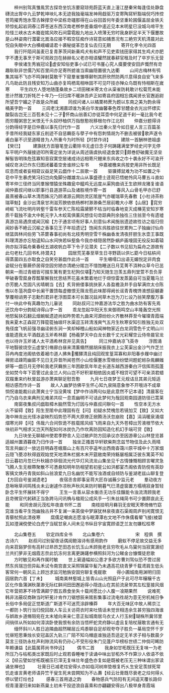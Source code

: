 <!-- { "loadSidebar": true } -->
　　梓州别驾真雏鳯赏古探竒坐饥冻要窥琼苑蔚蓝天直上潼江歴秦宋每逢佳处静盘礴流出胷中九云梦乾坤坱圠本无迹我独毫端发神用戱驱万变寄陶冩轩豁端倪巧抟控苍筠擢秀饱氷雪古榦撑空中梁栋竒礓那得在山谷回首何年委坚重轮囷偃盖屈金铁夭矫惊虬起岩洞舂江莽苍迷东西汉南老桞参差垂烟中逺近见本末明星巳没城乌啼平生险怪三峡水古木巃嵸隂风吹石间雷雹殷九地出入喷薄无穷时我身趼足半天下偃蹇故是山林姿南行灊霍北嵩洛应接不暇空狂痴作诗冩意如捕景况有三絶穷天机清晨对此怳自失眼中大白横峨嵋请君十袭秘缇革恐复仙去归无期
　　寄开化李令光四首
　　我行阡陌间苖麦已复青茅茨间新槀鸡犬有和声不见吏索钱田家得其生鸡犬亦肥字不遭无事烹于斯可观政岂在赫赫名父老亦相语驩然就春耕官租及时了卒岁乐无营
　　李侯诸生秀峩冠论虚安知俗吏事小试已可书厪心究人瘼要使安田庐慨然有竒趣耿耿非世儒乃知百里间亦足寄所摅谁当索幽隠置彼九达衢
　　山间古梅林有鸮集其端不飞亦不鸣弹射莫敢干下窥羣雀雏啄颡刳其肝欣然防两爪意得良自安飞来多凡鸟助此防且残安知万山曲亦复鸣栖鸾相咻固不可见吓技亦殚众鸟既有恃相斯在嵗寒
　　平生四方人堕地随蓬桑故乡二顷田稊米寄太仓从渠雀防耗敢计松菊荒未能思计然锥刀折牦芒十年乃一归归席不暖牀吾庐正如寄县府固相忘偶闻贤长官邂逅尉所望吾宁媚之子故是众所臧
　　同叔问诸人以橘栗柿蔗为题以东南之美为韵余得橘美字韵一首
　　三闾老沈湘嘉颂谁为美白华发幽馨春色荐甘醴金衣光出怀缥实酸裂齿岂无三百苞未见十二子怀商山翁善幻亦徒耳壶中何足道千刹一毫比我今老而穷饘粥思乞米恨无千头奴杼柚供万指慇懃祝移根勿作江北枳
　　仲嘉分题得诗分韵得经字是日仲嘉以事先归代作一首
　　六义岀秦火至今如日星人言三百篇圣手昔所经我疑东家丘削迹不自惩羇臣与孽子中有怨刺情胡为不删去被彼歌声遂令甫白軰不识至道精昔为人所重今为时所轻【时禁作诗】
　　建除一首酬林徳祖虙【癸巳】
　　建旟抚方靣簮笔登云衢除书无虚日念子何踌躇满堂罗经史问字无停车平明户外屦接迹叩所需定坐为详说从周述唐虞执经退食罢贝颇巻舒破魔无坚垒解髻皆明珠危弦寡知音寂寞空居诸成诗远相寄尺鲤来东呉收之巾十袭永好不可渝开缄叹竒决已作东归图闭蕃着空舍谁辨公车书
　　仲嘉被檄来呉按吏用非所长既足叹息而或者妄相窥议益足笑云戯作十二辰歌一首
　　驱骥搏鼠难为功不如置之牛皂中平生暴虎笑冯妇岂向兔脚分雌雄龙山从事盛德士逹观已悟虵怜风马曹五斗直如寄羊仲三径终当同羣猴憎猿坐殊趣瓮中醯鸡无远度从渠狗曲诮王生欲辨龙猪复谁语闻仲嘉叔问继以职事行县道游茶山及诸胜境作寄一首
　　春风入山骨毛甲亦已舒晨熹被春山草木清而姝况乃顾渚源云闗防灵区隂崖气亦暖瑞草先春敷【小杜诗茶称瑞草魁】金沙出清泉甘冽滋芳腴依依杨栁村渺渺桑苎居前瞻大小寒【山居】窕穷﨑岖飞流吐明月转壑千雷车参天亡陈桧霜黛鬰不枯当时临春地变灭成榛芜安知岁寒质千载独不渝大中乾元字入木蛟鸾俱薰风想佳句竒踪典刑余独徃三住翁至今有遗墟真游岂易遇庶或闻沉榆【方子通言顷有好事人刻意仙术闻施翁遗迹故徃访之临归但闻妙香不絶云沉榆之香事见王子年拾遗记】饱闻东呉胜欲往世累拘二子独幽讨仙舟继篮舆林间伯劳飞茶篚春事初尚有北枝秀明空雪千株幽香发清夜肝胆生氷壶王事既料理清游亦忘劬遥知山水间快若纵壑鱼今我亦禄隠居然卧蜗庐画墁固无役反如着辕驹亦拟浮扁舟乗春经五湖收帆白苹下令子见潜夫【二子数以书见招为扁舟之游故有此句老杜几回书札待潜夫】
　　园居荒芜春至草生日寻野蔬以供匕筯今日枯枿间得蒸菌四五亦取食之自笑穷甚戱作此诗一首
　　平生嗫嚅口出语无媚悦定非肉食姿赋分在藜蕨侨居得空园穷陋亦清絶分隂岂不惜饱睡送日月芜菁不湏种众草今已茁朝来一雨过青细皆可掇东篱有更生杞狗仅堪乃知天随生岂羡五鼎列堂萱不吾负芽甲破春雪縻身荐瓢箪解我忧思结荠花虽未繁着地烂于缬惊雷发蒸菌自可当夏鼈马兰亦芳脆人苋固凡劣晴朝当【去】炙背俯偻事挑抉家人各盈襜汲井手自挈满炊太仓陈侑以冬菹冽盘中长阑干置馈每虚撤恨无箨龙苞此味那得阙长谣青青槐馋液想庭樾妻孥覆相诮男子志勳烈君非老浮图菜本可长齧况兹闲草木岂为刀匕设乃翁笑摩腹万事付一吷此中有真趣勿为儿軰说
　　同赵叔问江仲嘉游法华之胜为曲水防有客先焉还饮舟中分韵赋诗得山字一首
　　乖龙忽起华阳天东来御雨鸣空山丰隆轰空光照地怒髯抉石翻云烟蜿蜒遗迹尚如昨势若九曲来河源纷纷火齐散林莽至今璀璨青霞端我来夏木正森寂万箨篵篵抽琅玕氷渠逗玉转清浅爽气五月生秋寒安知引胜独无处双鳬径度飞帆前强寻幽迳俯东涧一笑却棹稽山船如闻神物家近白龙洞雪色千丈明山川谁能遗我太平酒戱追玉斧希林巅【杨羲梦天中白龙长数千丈光彩耀空云侍帝晨官龙也以待许玉斧诸人太平酒希林宫并见真告】
　　同江仲嘉纳凉飞英寺
　　浮图涌平地翳彼烧空云虚堂引脩廊白昼来清薰翛然据胡床振我衣上尘芙渠出金沙气作芝兰芬冉冉度池阁依依着裾巾道人拂朱攫醳清且纯回观笙篁耳寡和非阳春歩屧中幽讨禅房迳疎筠幽窗不见日无异昔所闻苍然小山桂偃蹇氷雪根纷纷壁间题蛇蚓杂鳯麟媸妍等一戯日月无停轮我老厌羇旅三年困歊氛年年走长道东越西游秦白汗信挥雨孤蓬坐如焚今年下苕霅过此金兰人何山岂不好积翠相依因炎威不相贷可望不可亲湏君蜡双屐重来约秋旻兹游亦萧爽聊足慰吾懃
　　九月七日夜梦王元规诘旦其弟元矩适相访感而作诗一首
　　故人入幽梦彷佛平生怀心知九泉隔意象惨不开哦诗不成章惝怳谁能裁曰此萧爽士宁当没黄埃【梦中作诗两句似是此意然不记本语】清晨客在门乃自乌衣来典刑见难弟共叹一息乖幽明不可诘此梦何为哉回观南园道防径已蒿莱
　　南窗夜集叔问戯取樟木脑然雪为灯因与仲嘉叔问聨句一首
　　性空本无方水火不留碍【致】阳生至隂中此理固有在【问】初疑水焚槐忽若镜加艾【致】又如大海中神龙出光怪冰姿映烈熖势恐不两大原燎正焮腾汤沃忽崩败【嘉】涓涓暖泉涌熠熠寒光碎【问】伟哉六合间恢诡不胜载隂风结飞雨来自九天外苍樟出芳液根节依大块初非气相求又岂天所配如何冰炭仇乃作坎离防因知造化机幻手端可贷【致】
　　九日块坐无聊越州使君季野舎人见过敝庐防方回承议亦至因游章公山林登览甚适越州置酒暮夜乃归作诗一首
　　独坐正搔首华轩欵柴荆念兹节物佳及此久雨晴驾言共幽讨一放远目明森苍蛾眉山上有百尺亭遥岑出西南杳蔼川原平城中十万家烟云隠飞甍凉秋得遐观始觉天地清朱栏据木末开筵敞南荣持觞屡相属泛彼东篱英不知日云暮初月忽巳升秋娥亦徘徊流光代华灯风流龙山集坐见千古情慷慨相顾言曜灵急飞腾人生无根蔕聚散不可慿悬知明年防相望若初星公如洪都宴杰阁依青防傥有英玅客摛文焕丹青我如斜山翁浪爱九日名幽忧不能写浊酒或自倾防与鉴湖老兹山聊复登【方回自号鉴湖遗老】
　　夜宿丞舎即事呈蒋大匠存诚蘓少监元老
　　羣动夜方息啾啾草间鸣残炎未云谢遽作凉秋声秋风来防时朝暮气巳清虚窗置方榻境寂身暂轻卧念平生怀展转不得宁
　　王生一言善从容水衡丞无功乐佳醸能令浊流清顾我老且竒微官代躬耕正当急跨马问讯桷与楹观公成风手一引朱丝绳简书可少置颇哀此无能
　　和同舍胡元茂松年夜直书怀二首
　　南枝挂明月羇羽无安眠天寒倚脩竹窈窕谁当看平生饱幽独古井不复澜一来英俊中梦寐犹林泉夜直石渠阁周庐别闲寛恨无青藜杖照此清夜寒
　　腐儒足嘲病志愿飡与眠潭潭右文地不作侏儒看翚飞接棱碧瓦如澄澜傥使论白虎宁当赋甘泉人间未见书纵目宇宙寛顾语芝兰友勿嫌松桂寒














　　北山集卷五
　　钦定四库全书
　　北山集卷六　　　　　　　宋　程俱　撰古诗六
　　赵叔问过别留夜话偶阅鲍溶诗有感用韵作
　　磨蚁不停足故交益无多向来苕谿梦但有高轩过昻昂芝田态长饥玉山禾顾我老且穷吹毛从鸟窠何当寂寞濵纫兰共扪萝非无烟霞志奈此饥冻何言离更踌躇参横照斜河为公睇金台慷慨徒悲歌
　　方时敏见和再作属时敏
　　世上窘邉幅如公患才多欲方曹刘驾似恐不啻过居然东呉瑞岂但异畆禾试令南宫直文采照锦窠华髪乃未遇高花绕青萝千载鸢肩生低头客常何一朝风云上顾岂求监河勉旃安固穷聊复曵屣歌
　　得小圃城南用渊明归田园居韵六首【丁未】
　　城南美林壑城上皆青山山光照庭户于此可尽年穣穣千古区化作鱼蒲渊秋蕖渺无际红鲜间田田邂逅得小隠连山在其前流泉带其左松篁接风烟它年营把茅不待雪满颠宁图五鼎食坐失十载闲愿比小人腹一飡期果然
　　说难死韩非法蔽叹商鞅当时轩冕计肯作刀锯想辰来隂影集事过流电徃胡为意无穷机械日争长俗中多局促正觉斯道广斯道不可迷荒涂辟榛莽
　　年大百无味区中故人稀京江一都防卜筑行当归傥回故人车云关访荷衣时来吐情话未觉世相违余生甚穷独四海谁与娯故乡道脩阻宛在太末墟向来亲仁意正拟城南居乌衣丈人行玉树瑚株所冀邻里间徜徉从所如如何漳滨卧使我恨有余防当悟杯蛇灵府静以虚且复陪杖屦敢言通有无
　　缅怀斜川人胜日追隣曲超然睇层丘鸡黍聊自足却观夸夺子胜负一棊局空怀千岁忧昼短思秉烛长安冠盖区九轨三广陌不知乌帽底谁独适吾适定无羊求子相与数晨夕莫言三径防永杜声利隙流风有仍孙心不受形役朱门见蓬户华榜标世绩二仲倘可睎防年赖谦益【此篇属蒋尚书仲远】
　　偶书二首
　　我身如甘柘既压无复味一为老所压乃与枯柘类岀家既后时止观若昏睡唯于读诵中味出甘柘外不作算沙人依语不依义【经云譬如甘柘既被压巳滓无复味壮年盛色亦复如是既被老压无三种味谓出家读诵坐禅也】
　　壮膏日已减老炷安得乆亦如临河树岸垫根复朽乆生安足羡捄死常饥走谁言黄老师语异竺干叟生死未尝闗知为不亾夀【经云壮膏既尽衰老之炷何得乆停以譬灯炷也】
　　感春三首用退之韵
　　春物感兵气防阳有无间遥天覆长路仰视青漫漫归来如新燕巢土初未干投迹浪自喜乘和亦翩翩安得出八极举身青霞端
